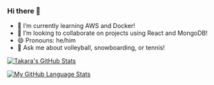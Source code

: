 ### Hi there 👋

- 🌱 I’m currently learning AWS and Docker!
- 👯 I’m looking to collaborate on projects using React and MongoDB! 
- 😄 Pronouns: he/him
- 💬 Ask me about volleyball, snowboarding, or tennis!

[![Takara's GitHub Stats](https://github-readme-stats.vercel.app/api/?username=truont2&count_private=true&theme=tokyonight&show_icons=true)]()

[![My GitHub Language Stats](https://github-readme-stats.vercel.app/api/top-langs/?username=truont2&show_icons=true&layout=compact&theme=tokyonight)]()
<!--
**truont2/truont2** is a ✨ _special_ ✨ repository because its `README.md` (this file) appears on your GitHub profile.

Here are some ideas to get you started:

- 🔭 I’m currently working on ...
- 🌱 I’m currently learning ...
- 👯 I’m looking to collaborate on ...
- 🤔 I’m looking for help with ...
- 💬 Ask me about ...
- 📫 How to reach me: ...
- 😄 Pronouns: ...
- ⚡ Fun fact: ...
-->
